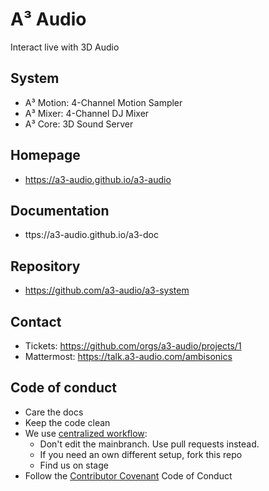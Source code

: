 # A³ Audio
Interact live with 3D Audio

## System
- A³ Motion: 4-Channel Motion Sampler
- A³ Mixer: 4-Channel DJ Mixer
- A³ Core: 3D Sound Server

## Homepage
- https://a3-audio.github.io/a3-audio

## Documentation
- ttps://a3-audio.github.io/a3-doc

## Repository
- https://github.com/a3-audio/a3-system

## Contact
- Tickets: https://github.com/orgs/a3-audio/projects/1
- Mattermost: https://talk.a3-audio.com/ambisonics

## Code of conduct
- Care the docs
- Keep the code clean
- We use [centralized workflow](https://www.git-scm.com/book/en/v2/Distributed-Git-Distributed-Workflows):
  - Don't edit the mainbranch. Use pull requests instead.
  - If you need an own different setup, fork this repo
  - Find us on stage
- Follow the <a href="https://contributor-covenant.org/">Contributor Covenant</a> Code of Conduct
